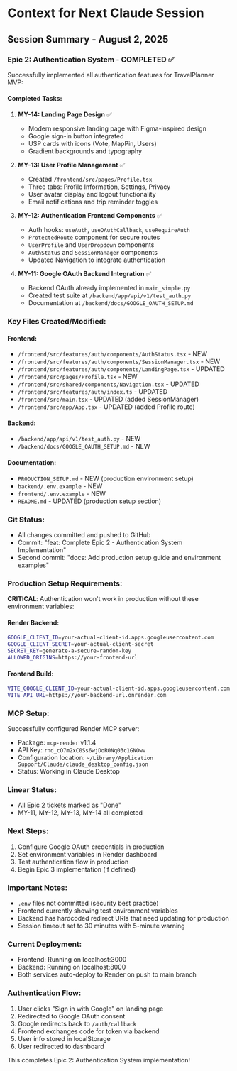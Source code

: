 # Context for Next Claude Session

## Session Summary - August 2, 2025

### Epic 2: Authentication System - COMPLETED ✅

Successfully implemented all authentication features for TravelPlanner MVP:

#### Completed Tasks:

1. **MY-14: Landing Page Design** ✅
   - Modern responsive landing page with Figma-inspired design
   - Google sign-in button integrated
   - USP cards with icons (Vote, MapPin, Users)
   - Gradient backgrounds and typography

2. **MY-13: User Profile Management** ✅
   - Created `/frontend/src/pages/Profile.tsx`
   - Three tabs: Profile Information, Settings, Privacy
   - User avatar display and logout functionality
   - Email notifications and trip reminder toggles

3. **MY-12: Authentication Frontend Components** ✅
   - Auth hooks: `useAuth`, `useOAuthCallback`, `useRequireAuth`
   - `ProtectedRoute` component for secure routes
   - `UserProfile` and `UserDropdown` components
   - `AuthStatus` and `SessionManager` components
   - Updated Navigation to integrate authentication

4. **MY-11: Google OAuth Backend Integration** ✅
   - Backend OAuth already implemented in `main_simple.py`
   - Created test suite at `/backend/app/api/v1/test_auth.py`
   - Documentation at `/backend/docs/GOOGLE_OAUTH_SETUP.md`

### Key Files Created/Modified:

#### Frontend:
- `/frontend/src/features/auth/components/AuthStatus.tsx` - NEW
- `/frontend/src/features/auth/components/SessionManager.tsx` - NEW
- `/frontend/src/features/auth/components/LandingPage.tsx` - UPDATED
- `/frontend/src/pages/Profile.tsx` - NEW
- `/frontend/src/shared/components/Navigation.tsx` - UPDATED
- `/frontend/src/features/auth/index.ts` - UPDATED
- `/frontend/src/main.tsx` - UPDATED (added SessionManager)
- `/frontend/src/app/App.tsx` - UPDATED (added Profile route)

#### Backend:
- `/backend/app/api/v1/test_auth.py` - NEW
- `/backend/docs/GOOGLE_OAUTH_SETUP.md` - NEW

#### Documentation:
- `PRODUCTION_SETUP.md` - NEW (production environment setup)
- `backend/.env.example` - NEW
- `frontend/.env.example` - NEW
- `README.md` - UPDATED (production setup section)

### Git Status:
- All changes committed and pushed to GitHub
- Commit: "feat: Complete Epic 2 - Authentication System Implementation"
- Second commit: "docs: Add production setup guide and environment examples"

### Production Setup Requirements:

**CRITICAL**: Authentication won't work in production without these environment variables:

#### Render Backend:
```bash
GOOGLE_CLIENT_ID=your-actual-client-id.apps.googleusercontent.com
GOOGLE_CLIENT_SECRET=your-actual-client-secret
SECRET_KEY=generate-a-secure-random-key
ALLOWED_ORIGINS=https://your-frontend-url
```

#### Frontend Build:
```bash
VITE_GOOGLE_CLIENT_ID=your-actual-client-id.apps.googleusercontent.com
VITE_API_URL=https://your-backend-url.onrender.com
```

### MCP Setup:

Successfully configured Render MCP server:
- Package: `mcp-render` v1.1.4
- API Key: `rnd_cO7m2xC0Ss6wjDoR0Nq03c1GNOwv`
- Configuration location: `~/Library/Application Support/Claude/claude_desktop_config.json`
- Status: Working in Claude Desktop

### Linear Status:
- All Epic 2 tickets marked as "Done"
- MY-11, MY-12, MY-13, MY-14 all completed

### Next Steps:
1. Configure Google OAuth credentials in production
2. Set environment variables in Render dashboard
3. Test authentication flow in production
4. Begin Epic 3 implementation (if defined)

### Important Notes:
- `.env` files not committed (security best practice)
- Frontend currently showing test environment variables
- Backend has hardcoded redirect URIs that need updating for production
- Session timeout set to 30 minutes with 5-minute warning

### Current Deployment:
- Frontend: Running on localhost:3000
- Backend: Running on localhost:8000
- Both services auto-deploy to Render on push to main branch

### Authentication Flow:
1. User clicks "Sign in with Google" on landing page
2. Redirected to Google OAuth consent
3. Google redirects back to `/auth/callback`
4. Frontend exchanges code for token via backend
5. User info stored in localStorage
6. User redirected to dashboard

This completes Epic 2: Authentication System implementation!